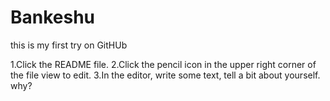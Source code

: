 # Bankeshu
this is my first try on GitHUb

1.Click the README file.
2.Click the pencil icon in the upper right corner of the file view to edit.
3.In the editor, write some text, tell a bit about yourself.
why?
